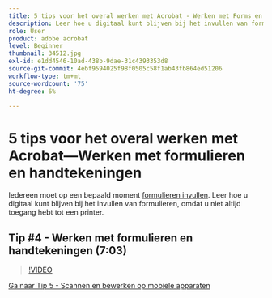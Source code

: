 ```yaml
---
title: 5 tips voor het overal werken met Acrobat - Werken met Forms en handtekeningen
description: Leer hoe u digitaal kunt blijven bij het invullen van formulieren
role: User
product: adobe acrobat
level: Beginner
thumbnail: 34512.jpg
exl-id: e1dd4546-10ad-438b-9dae-31c4393353d8
source-git-commit: 4ebf9594025f98f0505c58f1ab43fb864ed51206
workflow-type: tm+mt
source-wordcount: '75'
ht-degree: 6%

---
```


# 5 tips voor het overal werken met Acrobat—Werken met formulieren en handtekeningen

Iedereen moet op een bepaald moment [formulieren invullen](https://www.adobe.com/nl/acrobat/online/sign-pdf.html). Leer hoe u digitaal kunt blijven bij het invullen van formulieren, omdat u niet altijd toegang hebt tot een printer.

## Tip #4 - Werken met formulieren en handtekeningen (7:03)

>[!VIDEO](https://video.tv.adobe.com/v/34512?quality=12&learn=on&hidetitle=true)

[Ga naar Tip 5 - Scannen en bewerken op mobiele apparaten](scan-and-edit-on-mobile.md)